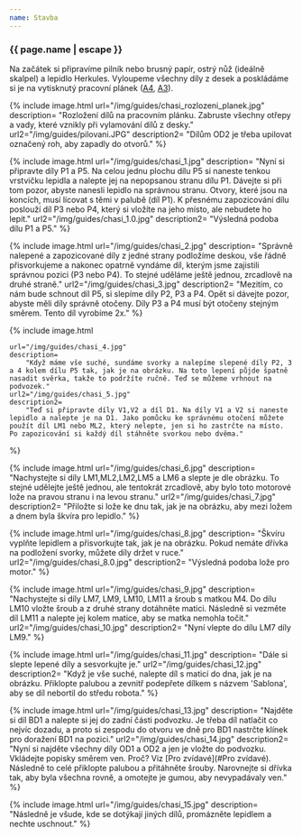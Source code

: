 ```yaml
---
name: Stavba
---
```

### {{ page.name | escape }}

Na začátek si připravíme pilník nebo brusný papír, ostrý nůž (ideálně skalpel) a lepidlo Herkules. Vyloupeme všechny díly z desek a poskládáme si je na vytisknutý pracovní plánek ([A4](/docs/A4.pdf), [A3](/docs/A3.pdf)).

{% include image.html 
    url="/img/guides/chasi_rozlozeni_planek.jpg" 
    description=
        "Rozložení dílů na pracovním plánku. Zabruste všechny otřepy a vady, které vznikly při vylamování dílů z desky."
    url2="/img/guides/pilovani.JPG" 
    description2=
        "Dílům OD2 je třeba upilovat označený roh, aby zapadly do otvorů."
%}

{% include image.html 
    url="/img/guides/chasi_1.jpg" 
    description=
        "Nyní si připravte díly P1 a P5. Na celou jednu plochu dílu P5 si naneste tenkou vrstvičku lepidla a nalepte jej na nepopsanou stranu dílu P1. Dávejte si při tom pozor, abyste nanesli lepidlo na správnou stranu. Otvory, které jsou na koncích, musí lícovat s těmi v palubě (díl P1). K přesnému zapozicování dílu poslouží díl P3 nebo P4, který si vložíte na jeho místo, ale nebudete ho lepit."
    url2="/img/guides/chasi_1.0.jpg" 
    description2=
        "Výsledná podoba dílu P1 a P5."
%}

{% include image.html
    url="/img/guides/chasi_2.jpg" 
    description=
        "Správně nalepené a zapozicované díly z jedné strany podložíme deskou, vše řádně přisvorkujeme a nakonec opatrně vyndáme díl, kterým jsme zajistili správnou pozici (P3 nebo P4). To stejné uděláme ještě jednou, zrcadlově na druhé straně."
    url2="/img/guides/chasi_3.jpg" 
    description2=
        "Mezitím, co nám bude schnout díl P5, si slepíme díly P2, P3 a P4. Opět si dávejte pozor, abyste měli díly správně otočeny. Díly P3 a P4 musí být otočeny stejným směrem. Tento díl vyrobíme 2x."
%}


{% include image.html 
    
    url="/img/guides/chasi_4.jpg" 
    description=
        "Když máme vše suché, sundáme svorky a nalepíme slepené díly P2, 3 a 4 kolem dílu P5 tak, jak je na obrázku. Na toto lepení půjde špatně nasadit svěrka, takže to podržíte ručně. Teď se můžeme vrhnout na podvozek."
    url2="/img/guides/chasi_5.jpg" 
    description2=
        "Teď si připravte díly V1,V2 a díl D1. Na díly V1 a V2 si naneste lepidlo a nalepte je na D1. Jako pomůcku ke správnému otočení můžete použít díl LM1 nebo ML2, který nelepte, jen si ho zastrčte na místo. Po zapozicování si každý díl stáhněte svorkou nebo dvěma."
%}

{% include image.html 
    url="/img/guides/chasi_6.jpg" 
    description=
        "Nachystejte si díly LM1,ML2,LM2,LM5 a LM6 a slepte je dle obrázku. To stejné udělejte ještě jednou, ale tentokrát zrcadlově, aby bylo toto motorové lože na pravou stranu i na levou stranu."
    url2="/img/guides/chasi_7.jpg" 
    description2=
        "Přiložte si lože ke dnu tak, jak je na obrázku, aby mezi ložem a dnem byla škvíra pro lepidlo."
%}

{% include image.html 
    url="/img/guides/chasi_8.jpg" 
    description=
        "Škvíru vyplňte lepidlem a přisvorkujte tak, jak je na obrázku. Pokud nemáte dřívka na podložení svorky, můžete díly držet v ruce."
    url2="/img/guides/chasi_8.0.jpg" 
    description2=
        "Výsledná podoba lože pro motor."
%}

{% include image.html 
    url="/img/guides/chasi_9.jpg" 
    description=
        "Nachystejte si díly LM7, LM9, LM10, LM11 a šroub s matkou M4. Do dílu LM10 vložte šroub a z druhé strany dotáhněte matici. Následně si vezměte díl LM11 a nalepte jej kolem matice, aby se matka nemohla točit."
    url2="/img/guides/chasi_10.jpg" 
    description2=
        "Nyní vlepte do dílu LM7 díly LM9."
%}

{% include image.html 
    url="/img/guides/chasi_11.jpg" 
    description=
        "Dále si slepte lepené díly a sesvorkujte je."
    url2="/img/guides/chasi_12.jpg" 
    description2=
        "Když je vše suché, nalepte díl s maticí do dna, jak je na obrázku. Přiklopte palubou a zevnitř podepřete dílkem s názvem 'Sablona', aby se díl nebortil do středu robota."
%}

{% include image.html 
    url="/img/guides/chasi_13.jpg" 
    description=
        "Najděte si díl BD1 a nalepte si jej do zadní části podvozku. Je třeba díl natlačit co nejvíc dozadu, a proto si zespodu do otvoru ve dně pro BD1 nastrčte klínek pro doražení BD1 na pozici."
    url2="/img/guides/chasi_14.jpg" 
    description2=
        "Nyní si najděte všechny díly OD1 a OD2 a jen je vložte do podvozku. Vkládejte popisky směrem ven. Proč? Viz 
        [Pro zvídavé](#Pro zvídavé). Následně to celé přiklopte palubou a přitáhněte šrouby. Narovnejte si dřívka tak, aby byla všechna rovně, a omotejte je gumou, aby nevypadávaly ven."
%}

{% include image.html 
    url="/img/guides/chasi_15.jpg" 
    description=
        "Následně je všude, kde se dotýkají jiných dílů, promázněte lepidlem a nechte uschnout."
%}